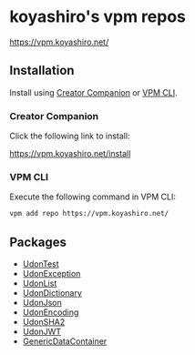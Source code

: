 # koyashiro's vpm repos

<https://vpm.koyashiro.net/>

## Installation

Install using [Creator Companion](https://vcc.docs.vrchat.com/) or [VPM CLI](https://vcc.docs.vrchat.com/vpm/cli/).

### Creator Companion

Click the following link to install:

<https://vpm.koyashiro.net/install>

### VPM CLI

Execute the following command in VPM CLI:

```sh
vpm add repo https://vpm.koyashiro.net/
```

## Packages

- [UdonTest](https://github.com/koyashiro/udon-test)
- [UdonException](https://github.com/koyashiro/udon-exception)
- [UdonList](https://github.com/koyashiro/udon-list)
- [UdonDictionary](https://github.com/koyashiro/udon-dictionary)
- [UdonJson](https://github.com/koyashiro/udon-json)
- [UdonEncoding](https://github.com/koyashiro/udon-encoding)
- [UdonSHA2](https://github.com/koyashiro/udon-sha2)
- [UdonJWT](https://github.com/koyashiro/udon-jwt)
- [GenericDataContainer](https://github.com/koyashiro/generic-data-container)
